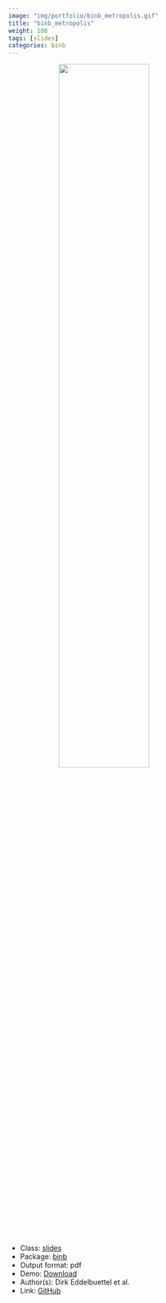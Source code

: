 ```yaml
---
image: "img/portfolio/binb_metropolis.gif"
title: "binb_metropolis"
weight: 100
tags: [slides]
categories: binb
---
```




<!--more-->

<a href="../../img/portfolio/binb_metropolis.gif"><img class = "jf-image-shadow" src="../../img/portfolio/binb_metropolis.gif" style="display: block; margin: auto;" width="60%"></a>

- Class: [slides](../../tags/slides)
- Package: [binb](binb)
- Output format: pdf
- Demo: [Download](https://eddelbuettel.github.io/binb/metropolis_minimal.pdf)
- Author(s): Dirk Eddelbuettel et al.
- Link: [GitHub](https://github.com/eddelbuettel/binb)


